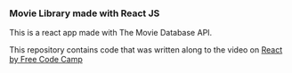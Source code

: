 ### Movie Library made with React JS

This is a react app made with The Movie Database API. 

This repository contains code that was written along to the video on [React by Free Code Camp](https://www.youtube.com/watch?v=nTeuhbP7wdE)
